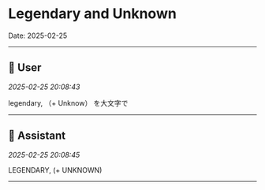 # Legendary and Unknown

Date: 2025-02-25

---

## 👤 User
*2025-02-25 20:08:43*

legendary, （+ Unknow） を大文字で

---

## 🤖 Assistant
*2025-02-25 20:08:45*

LEGENDARY, (+ UNKNOWN)

---
